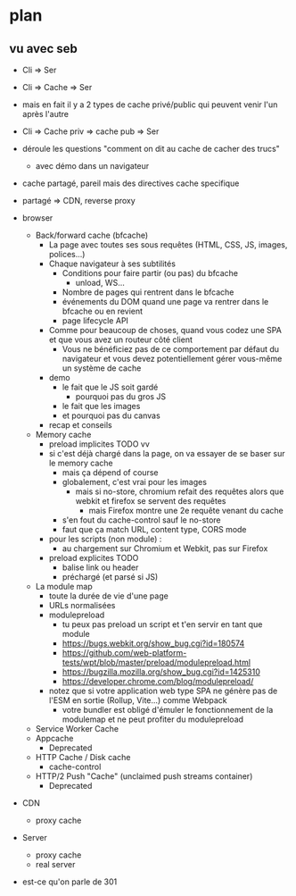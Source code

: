 # plan

## vu avec seb

* Cli => Ser
* Cli => Cache => Ser
* mais en fait il y a 2 types de cache privé/public qui peuvent venir l'un après l'autre
* Cli => Cache priv => cache pub => Ser
* déroule les questions "comment on dit au cache de cacher des trucs"
  * avec démo dans un navigateur
* cache partagé, pareil mais des directives cache specifique
* partagé => CDN, reverse proxy















* browser
  * Back/forward cache (bfcache)
    * La page avec toutes ses sous requêtes (HTML, CSS, JS, images, polices...)
    * Chaque navigateur à ses subtilités
      * Conditions pour faire partir (ou pas) du bfcache
        * unload, WS...
      * Nombre de pages qui rentrent dans le bfcache
      * événements du DOM quand une page va rentrer dans le bfcache ou en revient
      * page lifecycle API
    * Comme pour beaucoup de choses, quand vous codez une SPA et que vous avez un routeur côté client
      * Vous ne bénéficiez pas de ce comportement par défaut du navigateur et vous devez potentiellement gérer vous-même un système de cache
    * demo
      * le fait que le JS soit gardé
        * pourquoi pas du gros JS
      * le fait que les images
      * et pourquoi pas du canvas
    * recap et conseils
  * Memory cache
    * preload implicites TODO vv
    * si c'est déjà chargé dans la page, on va essayer de se baser sur le memory cache
      * mais ça dépend of course
      * globalement, c'est vrai pour les images
        * mais si no-store, chromium refait des requêtes alors que webkit et firefox se servent des requêtes
          * mais Firefox montre une 2e requête venant du cache
      * s'en fout du cache-control sauf le no-store
      * faut que ça match URL, content type, CORS mode
    * pour les scripts (non module) :
      * au chargement sur Chromium et Webkit, pas sur Firefox
    * preload explicites TODO
      * balise link ou header
      * préchargé (et parsé si JS)
  * La module map
    * toute la durée de vie d'une page
    * URLs normalisées
    * modulepreload
      * tu peux pas preload un script et t'en servir en tant que module
      * https://bugs.webkit.org/show_bug.cgi?id=180574
      * https://github.com/web-platform-tests/wpt/blob/master/preload/modulepreload.html
      * https://bugzilla.mozilla.org/show_bug.cgi?id=1425310
      * https://developer.chrome.com/blog/modulepreload/
    * notez que si votre application web type SPA ne génère pas de l'ESM en sortie (Rollup, Vite...) comme Webpack
      * votre bundler est obligé d'émuler le fonctionnement de la modulemap et ne peut profiter du modulepreload
  * Service Worker Cache
  * Appcache
    * Deprecated
  * HTTP Cache / Disk cache
    * cache-control
  * HTTP/2 Push "Cache" (unclaimed push streams container)
    * Deprecated
* CDN
  * proxy cache
* Server
  * proxy cache
  * real server

* est-ce qu'on parle de 301
